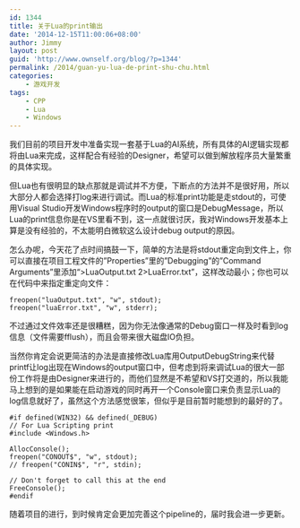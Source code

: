 ```yaml
---
id: 1344
title: 关于Lua的print输出
date: '2014-12-15T11:00:06+08:00'
author: Jimmy
layout: post
guid: 'http://www.ownself.org/blog/?p=1344'
permalink: /2014/guan-yu-lua-de-print-shu-chu.html
categories:
    - 游戏开发
tags:
    - CPP
    - Lua
    - Windows
---
```


我们目前的项目开发中准备实现一套基于Lua的AI系统，所有具体的AI逻辑实现都将由Lua来完成，这样配合有经验的Designer，希望可以做到解放程序员大量繁重的具体实现。

但Lua也有很明显的缺点那就是调试并不方便，下断点的方法并不是很好用，所以大部分人都会选择打log来进行调试。而Lua的标准print功能是走stdout的，可使用Visual Studio开发Windows程序时的output的窗口是DebugMessage，所以Lua的print信息你是在VS里看不到，这一点就很讨厌，我对Windows开发基本上算是没有经验的，不太能明白微软这么设计debug output的原因。

怎么办呢，今天花了点时间搞鼓一下，简单的方法是将stdout重定向到文件上，你可以直接在项目工程文件的”Properties”里的”Debugging”的”Command Arguments”里添加“&gt;LuaOutput.txt 2&gt;LuaError.txt”，这样改动最小；你也可以在代码中来指定重定向文件：

```
freopen("luaOutput.txt", "w", stdout);
freopen("luaError.txt", "w", stderr);
```

不过通过文件效率还是很糟糕，因为你无法像通常的Debug窗口一样及时看到log信息（文件需要fflush），而且会带来很大磁盘IO负担。

当然你肯定会说更简洁的办法是直接修改Lua库用OutputDebugString来代替printf让log出现在Windows的output窗口中，但考虑到将来调试Lua的很大一部份工作将是由Designer来进行的，而他们显然是不希望和VS打交道的，所以我能马上想到的是如果能在启动游戏的同时再开一个Console窗口来负责显示Lua的log信息就好了，虽然这个方法感觉很笨，但似乎是目前暂时能想到的最好的了。

```
#if defined(WIN32) && defined(_DEBUG)
// For Lua Scripting print
#include <Windows.h>

AllocConsole();
freopen("CONOUT$", "w", stdout);
// freopen("CONIN$", "r", stdin);

// Don't forget to call this at the end
FreeConsole();
#endif
```

随着项目的进行，到时候肯定会更加完善这个pipeline的，届时我会进一步更新。